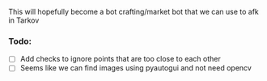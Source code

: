 This will hopefully become a bot crafting/market bot that we can use to afk in Tarkov

### Todo:
- [ ] Add checks to ignore points that are too close to each other
- [ ] Seems like we can find images using pyautogui and not need opencv
